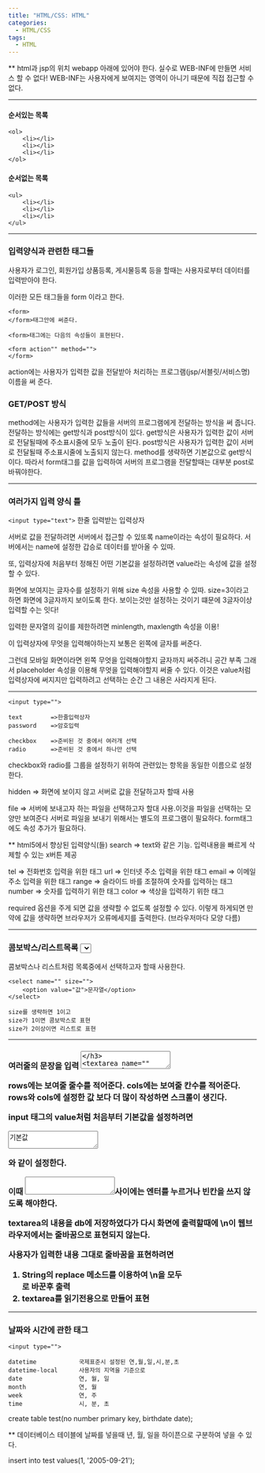 ```yaml
---
title: "HTML/CSS: HTML"
categories:
  - HTML/CSS
tags:
  - HTML
---
```

** html과 jsp의 위치
webapp 아래에 있어야 한다.
실수로 WEB-INF에 만들면 서비스 할 수 없다!
WEB-INF는 사용자에게 보여지는 영역이 아니기 때문에 직접 접근할 수 없다.

---
#### 순서있는 목록
```
<ol>
	<li></li>
	<li></li>
	<li></li>
</ol>
```
#### 순서없는 목록
```
<ul>
	<li></li>
	<li></li>
	<li></li>
</ul>
```
---

### 입력양식과 관련한 태그들
사용자가 로그인, 회원가입
상품등록, 게시물등록 등을 할때는
사용자로부터 데이터를 입력받아야 한다.

이러한 모든 태그들을 form 이라고 한다.
```
<form>
</form>태그안에 써준다.

<form>태그에는 다음의 속성들이 표현된다.

<form action"" method="">
</form>
```

action에는 사용자가 입력한 값을 전달받아 처리하는 
프로그램(jsp/서블릿/서비스명) 이름을 써 준다.

### GET/POST 방식
method에는 사용자가 입력한 값들을
서버의 프로그램에게 전달하는 방식을 써 줍니다.
전달하는 방식에는 get방식과 post방식이 있다.
get방식은 사용자가 입력한 값이 서버로 전달될때에 주소표시줄에 모두 노출이 된다.
post방식은 사용자가 입력한 값이 서버로 전달될때 주소표시줄에 노출되지 않는다.
method를 생략하면 기본값으로 get방식 이다.
따라서 form태그를 값을 입력하여 서버의 프로그램을 전달할때는
대부분 post로 바꿔야한다.

---

### 여러가지 입력 양식 틀

`<input type="text">`
한줄 입력받는 입력상자

서버로 값을 전달하려면
서버에서 접근할 수 있또록 
name이라는 속성이 필요하다.
서버에서는 name에 설정한 갑승로 데이터를 받아올 수 있따. 


또, 입력상자에 처음부터 정해진 어떤 기본값을 설정하려면
value라는 속성에 값을 설정할 수 있다.

화면에 보여지는 글자수를 설정하기 위해
size 속성을 사용할 수 있따.
size=3이라고 하면 화면에 3글자까지 보이도록 한다.
보이는것만 설정하는 것이기 떄문에 3글자이상 입력할 수는 잇다!

입력한 문자열의 길이를 제한하려면
minlength, maxlength 속성을 이용!


이 입력상자에 무엇을 입력해야하는지 보통은 왼쪽에 글자를 써준다.

그런데 모바일 화면이라면
왼쪽 무엇을 입력해야할지 글자까지 써주려니 공간 부족
그래서 placeholder 속성을 이용해
무엇을 입력해야할지 써줄 수 있다.
이것은 value처럼 입력상자에 써지지만
입력하려고 선택하는 순간 그 내용은 사라지게 된다.

---
```
<input type="">

text 		=>한줄입력상자
password  	=>암호입력

checkbox 	=>준비된 것 중에서 여러개 선택
radio		=>준비된 것 중에서 하나만 선택
```
checkbox와 radio를 
그룹을 설정하기 위하여
관련있는 항목을 동일한 이름으로 설정한다.

hidden => 화면에 보이지 않고 서버로 값을 전달하고자 할때 사용

file => 서버에 보내고자 하는 파일을 선택하고자 할대 사용.이것을 파일을 선택하는 모양만 보여준다
서버로 파일을 보내기 위해서는 별도의 프로그램이 필요하다.
form태그에도 속성 추가가 필요하다.


** html5에서 향상된 입력양식(들)
search => text와 같은 기능. 입력내용을 빠르게 삭제할 수 있는 x버튼 제공

tel => 전화번호 입력을 위한 태그
url => 인터넷 주소 입력을 위한 태그
email => 이메일 주소 입력을 위한 태그
range => 슬라이드 바를 조절하여 숫자를 입력하는 태그
number => 숫자를 입력하기 위한 태그
color => 색상을 입력하기 위한 태그

required 옵션을 주게 되면 값을 생략할 수 없도록 설정할 수 있다.
이렇게 하게되면
만약에 값을 생략하면
브라우저가 오류메세지를 출력한다.
(브라우저마다 모양 다름)


---
### 콤보박스/리스트목록 <select>
콤보박스나 리스트처럼 목록중에서 선택하고자 할때 사용한다.
```
<select name="" size="">
	<option value="값">문자열</option>
</select>

size를 생략하면 1이고
size가 1이면 콤보박스로 표현
size가 2이상이면 리스트로 표현
```
---

### 여러줄의 문장을 입력 <textarea>
<textarea name="" rows="" cols=""></textarea>

rows에는 보여줄 줄수를 적어준다.
cols에는 보여줄 칸수를 적어준다.
rows와 cols에 설정한 값 보다 더 많이 작성하면 스크롤이 생긴다.

input 태그의 value처럼
처음부터 기본값을 설정하려면
<textarea>기본값</textarea>
와 같이 설정한다.

이때 <textarea></textarea>사이에는 엔터를 누르거나
빈칸을 쓰지 않도록 해야한다.


textarea의 내용을
db에 저장하였다가 다시 화면에 출력할때에
\n이 웹브라우저에서는 줄바꿈으로 표현되지 않는다.

사용자가 입력한 내용 그대로 
줄바꿈을 표현하려면
1. String의 replace 메소드를 이용하여 \n을 모두 <br>로 바꾼후 출력
2. textarea를 읽기전용으로 만들어 표현

---
### 날짜와 시간에 관한 태그
```
<input type="">

datetime			국제표준시 설정된 연,월,일,시,분,초
datetime-local		사용자의 지역을 기준으로
date				연, 월, 일
month				연, 월
week				연, 주
time				시, 분, 초
```

create table test(no number primary key, birthdate date);

** 데이터베이스 테이블에 날짜를 넣을때 
년, 월, 일을 하이픈으로 구분하여 넣을 수 있다.

insert into test values(1, '2005-09-21');



